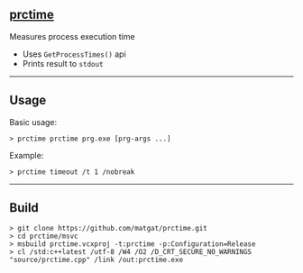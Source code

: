 ## [prctime](https://github.com/matgat/prctime.git)
Measures process execution time
* Uses `GetProcessTimes()` api
* Prints result to `stdout`

_________________________________________________________________________
## Usage
Basic usage:
```
> prctime prctime prg.exe [prg-args ...]
```

Example:
```
> prctime timeout /t 1 /nobreak
```


_________________________________________________________________________
## Build
```
> git clone https://github.com/matgat/prctime.git
> cd prctime/msvc
> msbuild prctime.vcxproj -t:prctime -p:Configuration=Release
> cl /std:c++latest /utf-8 /W4 /O2 /D_CRT_SECURE_NO_WARNINGS "source/prctime.cpp" /link /out:prctime.exe
```

